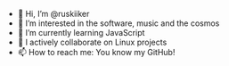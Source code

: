 - 👋 Hi, I’m @ruskiiker
- 👀 I’m interested in the software, music and the cosmos
- 🌱 I’m currently learning JavaScript
- 🐧 I actively collaborate on Linux projects
- 📫 How to reach me: You know my GitHub!

<!---
ruskiiker/ruskiiker is a ✨ special ✨ repository because its `README.md` (this file) appears on your GitHub profile.
You can click the Preview link to take a look at your changes.
--->
